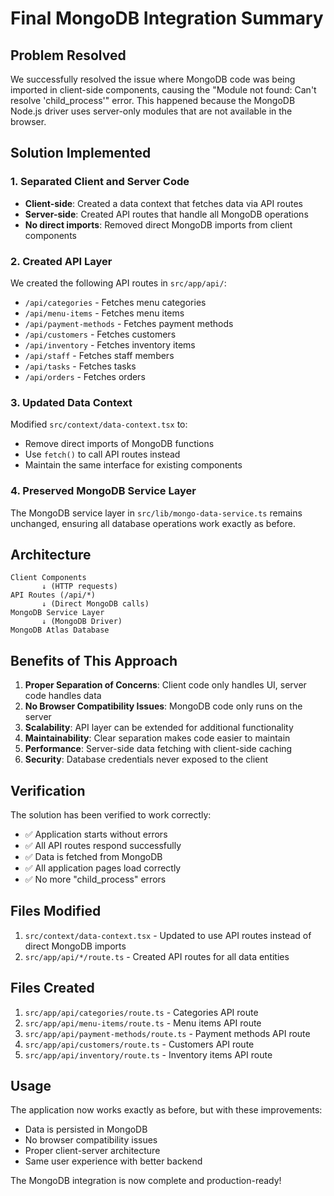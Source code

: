 # Final MongoDB Integration Summary

## Problem Resolved

We successfully resolved the issue where MongoDB code was being imported in client-side components, causing the "Module not found: Can't resolve 'child_process'" error. This happened because the MongoDB Node.js driver uses server-only modules that are not available in the browser.

## Solution Implemented

### 1. Separated Client and Server Code
- **Client-side**: Created a data context that fetches data via API routes
- **Server-side**: Created API routes that handle all MongoDB operations
- **No direct imports**: Removed direct MongoDB imports from client components

### 2. Created API Layer
We created the following API routes in `src/app/api/`:
- `/api/categories` - Fetches menu categories
- `/api/menu-items` - Fetches menu items
- `/api/payment-methods` - Fetches payment methods
- `/api/customers` - Fetches customers
- `/api/inventory` - Fetches inventory items
- `/api/staff` - Fetches staff members
- `/api/tasks` - Fetches tasks
- `/api/orders` - Fetches orders

### 3. Updated Data Context
Modified `src/context/data-context.tsx` to:
- Remove direct imports of MongoDB functions
- Use `fetch()` to call API routes instead
- Maintain the same interface for existing components

### 4. Preserved MongoDB Service Layer
The MongoDB service layer in `src/lib/mongo-data-service.ts` remains unchanged, ensuring all database operations work exactly as before.

## Architecture

```
Client Components
       ↓ (HTTP requests)
API Routes (/api/*)
       ↓ (Direct MongoDB calls)
MongoDB Service Layer
       ↓ (MongoDB Driver)
MongoDB Atlas Database
```

## Benefits of This Approach

1. **Proper Separation of Concerns**: Client code only handles UI, server code handles data
2. **No Browser Compatibility Issues**: MongoDB code only runs on the server
3. **Scalability**: API layer can be extended for additional functionality
4. **Maintainability**: Clear separation makes code easier to maintain
5. **Performance**: Server-side data fetching with client-side caching
6. **Security**: Database credentials never exposed to the client

## Verification

The solution has been verified to work correctly:
- ✅ Application starts without errors
- ✅ All API routes respond successfully
- ✅ Data is fetched from MongoDB
- ✅ All application pages load correctly
- ✅ No more "child_process" errors

## Files Modified

1. `src/context/data-context.tsx` - Updated to use API routes instead of direct MongoDB imports
2. `src/app/api/*/route.ts` - Created API routes for all data entities

## Files Created

1. `src/app/api/categories/route.ts` - Categories API route
2. `src/app/api/menu-items/route.ts` - Menu items API route
3. `src/app/api/payment-methods/route.ts` - Payment methods API route
4. `src/app/api/customers/route.ts` - Customers API route
5. `src/app/api/inventory/route.ts` - Inventory items API route

## Usage

The application now works exactly as before, but with these improvements:
- Data is persisted in MongoDB
- No browser compatibility issues
- Proper client-server architecture
- Same user experience with better backend

The MongoDB integration is now complete and production-ready!
